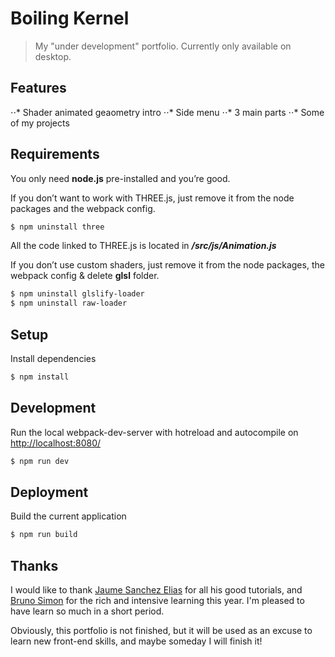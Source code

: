 Boiling Kernel
===========

> My "under development" portfolio. Currently only available on desktop.

## Features
⋅⋅* Shader animated geaometry intro
⋅⋅* Side menu
⋅⋅* 3 main parts
⋅⋅* Some of my projects

## Requirements
You only need <b>node.js</b> pre-installed and you’re good. 

If you don’t want to work with THREE.js, just remove it from the node packages and the webpack config.
```sh
$ npm uninstall three
```
All the code linked to THREE.js is located in **_/src/js/Animation.js_**

If you don’t use custom shaders, just remove it from the node packages, the webpack config & delete <b>glsl</b> folder.
```sh
$ npm uninstall glslify-loader
$ npm uninstall raw-loader
```

## Setup
Install dependencies
```sh
$ npm install
```

## Development
Run the local webpack-dev-server with hotreload and autocompile on [http://localhost:8080/](http://localhost:8080/)
```sh
$ npm run dev
```

## Deployment
Build the current application
```sh
$ npm run build
```

## Thanks
I would like to thank [Jaume Sanchez Elias](https://twitter.com/thespite) for all his good tutorials, and [Bruno Simon](https://bruno-simon.com/) for the rich and intensive learning this year. I'm pleased to have learn so much in a short period.

Obviously, this portfolio is not finished, but it will be used as an excuse to learn new front-end skills, and maybe someday I will finish it!
